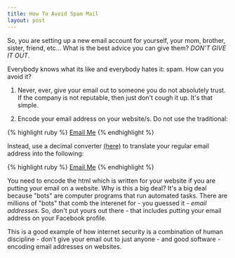 ```yaml
---
title: How To Avoid Spam Mail
layout: post
---
```


So, you are setting up a new email account for yourself, your mom, brother, sister, friend, etc... What is the best advice you can give them? *DON'T GIVE IT OUT*.

Everybody knows what its like and everybody hates it: spam. How can you avoid it?

1. Never, ever, give your email out to someone you do not absolutely trust. If the company is not reputable, then just don't cough it up. It's that simple.

2. Encode your email address on your website/s. Do not use the traditional:

{% highlight ruby %}
<a href="mailto:myemailaddress@me.com">Email Me</a>
{% endhighlight %}

Instead, use a decimal converter <a href="https://www.branah.com/ascii-converter">(here)</a> to translate your regular email address into the following:

{% highlight ruby %}
<a href="10997105108116111581091211011099710510897100100114101115115641091014699111109">Email Me</a>
{% endhighlight %}

You need to encode the html which is written for your website if you are putting your email on a website. Why is this a big deal? It's a big deal because "bots" are computer programs that run automated tasks. There are millions of "bots" that comb the interenet for - you guessed it - *email addresses*. So, don't put yours out there - that includes putting your email address on your Facebook profile.

This is a good example of how internet security is a combination of human discipline - don't give your email out to just anyone - and good software - encoding email addresses on websites.
